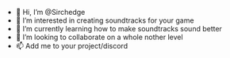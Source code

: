 - 👋 Hi, I’m @Sirchedge
- 👀 I’m interested in creating soundtracks for your game
- 🌱 I’m currently learning how to make soundtracks sound better
- 💞️ I’m looking to collaborate on a whole nother level
- 📫 Add me to your project/discord
